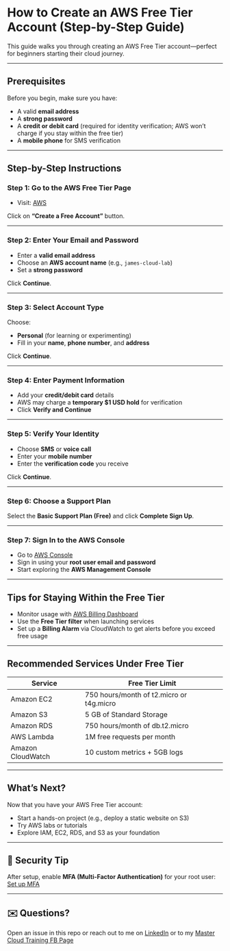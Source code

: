 # How to Create an AWS Free Tier Account (Step-by-Step Guide)

This guide walks you through creating an AWS Free Tier account—perfect for beginners starting their cloud journey.

---

## Prerequisites

Before you begin, make sure you have:

- A valid **email address**
- A **strong password**
- A **credit or debit card** (required for identity verification; AWS won’t charge if you stay within the free tier)
- A **mobile phone** for SMS verification

---

## Step-by-Step Instructions

### Step 1: Go to the AWS Free Tier Page

- Visit: [AWS](https://aws.amazon.com/free)

Click on **“Create a Free Account”** button.

---

### Step 2: Enter Your Email and Password

- Enter a **valid email address**
- Choose an **AWS account name** (e.g., `james-cloud-lab`)
- Set a **strong password**

Click **Continue**.

---

### Step 3: Select Account Type

Choose:

- **Personal** (for learning or experimenting)
- Fill in your **name**, **phone number**, and **address**

Click **Continue**.

---

### Step 4: Enter Payment Information

- Add your **credit/debit card** details
- AWS may charge a **temporary $1 USD hold** for verification
- Click **Verify and Continue**

---

### Step 5: Verify Your Identity

- Choose **SMS** or **voice call**
- Enter your **mobile number**
- Enter the **verification code** you receive

Click **Continue**.

---

### Step 6: Choose a Support Plan

Select the **Basic Support Plan (Free)** and click **Complete Sign Up**.

---

### Step 7: Sign In to the AWS Console

- Go to [AWS Console](https://console.aws.amazon.com)
- Sign in using your **root user email and password**
- Start exploring the **AWS Management Console**

---

## Tips for Staying Within the Free Tier

- Monitor usage with [AWS Billing Dashboard](https://console.aws.amazon.com/billing/home)
- Use the **Free Tier filter** when launching services
- Set up a **Billing Alarm** via CloudWatch to get alerts before you exceed free usage

---

## Recommended Services Under Free Tier

| Service         | Free Tier Limit                           |
|----------------|--------------------------------------------|
| Amazon EC2     | 750 hours/month of t2.micro or t4g.micro   |
| Amazon S3      | 5 GB of Standard Storage                   |
| Amazon RDS     | 750 hours/month of db.t2.micro             |
| AWS Lambda     | 1M free requests per month                 |
| Amazon CloudWatch | 10 custom metrics + 5GB logs           |

---

## What’s Next?

Now that you have your AWS Free Tier account:

- Start a hands-on project (e.g., deploy a static website on S3)
- Try AWS labs or tutorials
- Explore IAM, EC2, RDS, and S3 as your foundation

---

## 🔐 Security Tip

After setup, enable **MFA (Multi-Factor Authentication)** for your root user:
[Set up MFA](https://docs.aws.amazon.com/IAM/latest/UserGuide/id_credentials_mfa_enable_virtual.html)

---

## ✉️ Questions?

Open an issue in this repo or reach out to me on [LinkedIn](https://www.linkedin.com/in/james-santos-18697713/) or to my [Master Cloud Training FB Page](https://www.facebook.com/profile.php?id=100069262545216)
